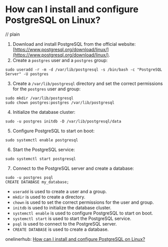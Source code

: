 # How can I install and configure PostgreSQL on Linux?
// plain

1. Download and install PostgreSQL from the official website: [https://www.postgresql.org/download/linux/](https://www.postgresql.org/download/linux/).
2. Create a `postgres` user and a `postgres` group:
```
sudo useradd -r -m -d /var/lib/postgresql -s /bin/bash -c "PostgreSQL Server" -U postgres
```
3. Create a `/var/lib/postgresql` directory and set the correct permissions for the `postgres` user and group:
```
sudo mkdir /var/lib/postgresql
sudo chown postgres:postgres /var/lib/postgresql
```
4. Initialize the database cluster:
```
sudo -u postgres initdb -D /var/lib/postgresql/data
```
5. Configure PostgreSQL to start on boot:
```
sudo systemctl enable postgresql
```
6. Start the PostgreSQL service:
```
sudo systemctl start postgresql
```
7. Connect to the PostgreSQL server and create a database:
```
sudo -u postgres psql
CREATE DATABASE my_database;
```

* `useradd` is used to create a user and a group.
* `mkdir` is used to create a directory.
* `chown` is used to set the correct permissions for the user and group.
* `initdb` is used to initialize the database cluster.
* `systemctl enable` is used to configure PostgreSQL to start on boot.
* `systemctl start` is used to start the PostgreSQL service.
* `psql` is used to connect to the PostgreSQL server.
* `CREATE DATABASE` is used to create a database.

onelinerhub: [How can I install and configure PostgreSQL on Linux?](https://onelinerhub.com/postgresql/how-can-i-install-and-configure-postgresql-on-linux)